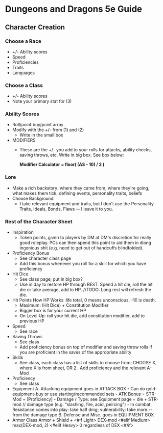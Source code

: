 # Dungeons and Dragons 5e Guide

## Character Creation

### Choose a Race
* +/- Ability scores
* Speed
* Proficiencies
* Traits
* Languages

### Choose a Class
* +/- Ability scores
* Note your primary stat for (3)

### Ability Scores
* Roll/point buy/point array
* Modify with the +/- from (1) and (2)
	- Write in the small box
* MODIFIERS
	* These are the +/- you add to your rolls for attacks, ability checks, saving throws, etc. Write in big box. See box below:

    	**Modifier Calculator = floor( (AS - 10) / 2 )**

### Lore
* Make a rich backstory: where they came from, where they're going, what makes them tick, defining events, personality traits, beliefs
* Choose Background
	* I take relevant equipment and traits, but I don't use the Personality Traits, Ideals, Bonds, Flaws -- I leave it to you.

### Rest of the Character Sheet
* Inspiration
	- Token points, given to players by DM at DM's discretion for really good roleplay. PCs can then spend this point to aid them in diong ingenious shit (e.g. need to get out of handcuffs blindfolded). 
* Proficiency Bonus
	- See character class page
	- Add this bonus whenever you roll for a skill for which you have proficiency
* Hit Dice
	- See class page; put in big box?
	- Use in day to restore HP through REST. Spend a hit die, roll the hit die or take average, add to HP. //TODO: Long rest will refresh the die.
* Hit Points
	How HP Works: life total, 0 means unconscious, -10 is death.
	- Maximum: (Hit Dice) + Constitution Modifier
	- Bigger box is for your current HP
	- On Level Up: roll your hit die, add constitution modifier, add to previous HP
* Speed
	- See race
* Saving Throws
	- See class
	- Add proficiency bonus on top of modifier and saving throw rolls if you are proficient in the saves of the appropriate ability
* Skills
	- See class, each class has a list of skills to choose from; CHOOSE X, where X is from sheet, OR 2
		. Add proficiency and the relevant A-Mod
* Proficiency
	- See class
* Equipment
	A. Attacking equipment goes in ATTACK BOX
		- Can do gold-equipment-buy or use starting/recommended sets
		- ATK Bonus = STR-Mod + [Proficiency]
		- Damage / Type: see Equipment page = die + STR-mod // damage type (e.g. "slashing, fire, acid, peircing")
		- In combat, Resistance comes into play: take half dmg; vulnerability: take more -- from the damage type 
	B. Defense and Misc. goes in EQUIPMENT BOX
* Armor Class
	Armor + Shield + <#if Light> DEX-mod <#elif Medium> max(DEX-mod, 2) <#elif Heavy> 0 regardless of DEX <#/if>












